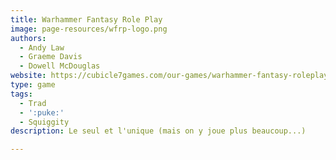 ```yaml
---
title: Warhammer Fantasy Role Play
image: page-resources/wfrp-logo.png
authors:
  - Andy Law
  - Graeme Davis
  - Dowell McDouglas
website: https://cubicle7games.com/our-games/warhammer-fantasy-roleplay
type: game
tags:
  - Trad
  - ':puke:'
  - Squiggity
description: Le seul et l'unique (mais on y joue plus beaucoup...)

---
```




